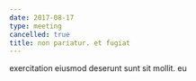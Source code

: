 ```yaml
---
date: 2017-08-17
type: meeting
cancelled: true
title: non pariatur. et fugiat
---
```

exercitation eiusmod deserunt sunt sit mollit. eu